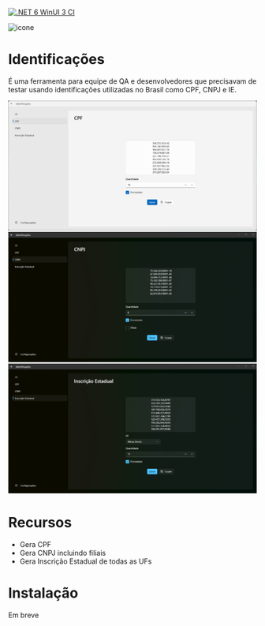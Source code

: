 [![.NET 6 WinUI 3 CI](https://github.com/edenalencar/Identificacoes/actions/workflows/dotnet-desktop.yml/badge.svg)](https://github.com/edenalencar/Identificacoes/actions/workflows/dotnet-desktop.yml)

![icone](https://user-images.githubusercontent.com/7075481/117592396-b9cfe480-b10e-11eb-9e74-f039b1b5a100.png)

# Identificações
É uma ferramenta para equipe de QA e desenvolvedores que precisavam de testar usando identificações utilizadas no Brasil como CPF, CNPJ e IE.

![Alt text](<Captura de tela 2023-09-21 202658.png>)
![Alt text](<Captura de tela 2023-09-21 202718.png>)
![Alt text](<Captura de tela 2023-09-21 202735.png>)

# Recursos
* Gera CPF 
* Gera CNPJ incluindo filiais
* Gera Inscrição Estadual de todas as UFs

# Instalação
Em breve
